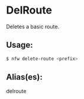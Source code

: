 # DelRoute
Deletes a basic route.
## Usage:
```sh
$ nfw delete-route <prefix>
```
## Alias(es):
delroute
